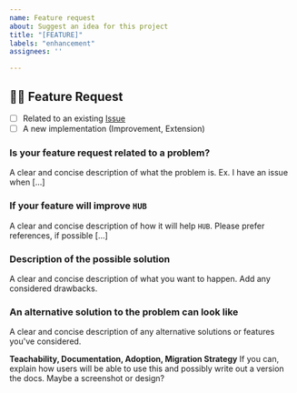 ```yaml
---
name: Feature request
about: Suggest an idea for this project
title: "[FEATURE]"
labels: "enhancement"
assignees: ''

---
```


## 🚨🚨 Feature Request

- [ ] Related to an existing [Issue](../../issues) 
- [ ] A new implementation (Improvement, Extension) 

### Is your feature request related to a problem?

A clear and concise description of what the problem is. Ex. I have an issue when [...]

### If your feature will improve `HUB`

A clear and concise description of how it will help `HUB`. Please prefer references, if possible [...]


### Description of the possible solution

A clear and concise description of what you want to happen. Add any considered drawbacks.

### An alternative solution to the problem can look like

A clear and concise description of any alternative solutions or features you've considered.

**Teachability, Documentation, Adoption, Migration Strategy**
If you can, explain how users will be able to use this and possibly write out a version the docs.
Maybe a screenshot or design?
